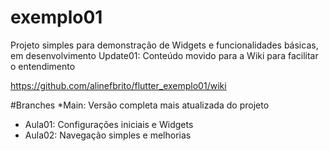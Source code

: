 # exemplo01
 Projeto simples para demonstração de Widgets e funcionalidades básicas, em desenvolvimento
 Update01: Conteúdo movido para a Wiki para facilitar o entendimento

https://github.com/alinefbrito/flutter_exemplo01/wiki

#Branches
*Main: Versão completa mais atualizada do projeto
* Aula01: Configurações iniciais e Widgets
* Aula02: Navegação simples e melhorias


